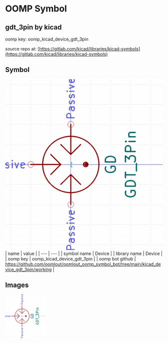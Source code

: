 # OOMP Symbol  
## gdt_3pin  by kicad  
  
oomp key: oomp_kicad_device_gdt_3pin  
  
source repo at: [https://gitlab.com/kicad/libraries/kicad-symbols](https://gitlab.com/kicad/libraries/kicad-symbols)  
## Symbol  
  
[![working.png](working_600.png)](working.png)  
| name | value | 
| --- | --- | 
| symbol name | Device | 
| library name | Device | 
| oomp key | oomp_kicad_device_gdt_3pin | 
| oomp bot github | https://github.com/oomlout/oomlout_oomp_symbol_bot/tree/main/kicad_device_gdt_3pin/working | 
## Images  
  
[![working.png](working_140.png)](working.png)  
